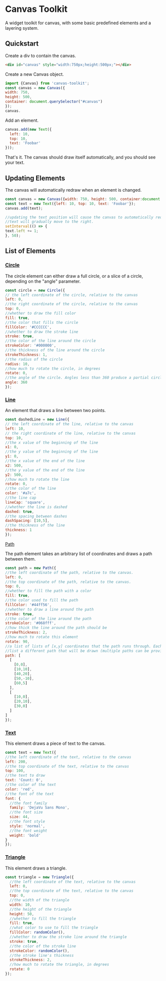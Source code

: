 # Canvas Toolkit
A widget toolkit for canvas, with some basic predefined elements and a layering system.

## Quickstart
  Create a div to contain the canvas.
  ```html
<div id="canvas" style="width:750px;height:500px;"></div>
  ```
  Create a new Canvas object.
  ```javascript
import {Canvas} from 'canvas-toolkit';
const canvas = new Canvas({
  width: 750,
  height: 500,
  container: document.querySelector("#canvas")
});
canvas.
  ```

  Add an element.
  ```javascript
canvas.add(new Text({
    left: 10,
    top: 10,
    text: 'Foobar'
}));
  ```

  That's it. The canvas should draw itself automatically, and you should see your text.

## Updating Elements
  The canvas will automatically redraw when an element is changed.
  ```javascript
const canvas = new Canvas({width: 750, height: 500, container:document.querySelector("#canvas")});
const text = new Text({left: 10, top: 10, text: 'Foobar'});
canvas.add(text);

//updating the text position will cause the canvas to automatically redraw, and the
//text will gradually move to the right.
setInterval(() => {
  text.left += 1;
}, 50);
```

## List of Elements

###  [Circle](src/elements/Circle.js)

  The circle element can either draw a full circle, or a slice of a circle, depending on
  the "angle" parameter.

  ```javascript
const circle = new Circle({
  // the left coordinate of the circle, relative to the canvas
  left: 0,
  //the right coordinate of the circle, relative to the canvas
  top: 0,
  //whether to draw the fill color
  fill: true,
  //the color that fills the circle
  fillColor: '#CCCCCC',
  //whether to draw the stroke line
  stroke: true,
  //the color of the line around the circle
  strokeColor: '#000000',
  //the thickness of the line around the circle
  strokeThickness: 1,
  //the radius of the circle
  radius: 10,
  //how much to rotate the circle, in degrees
  rotate: 0,
  //the angle of the circle. Angles less than 360 produce a partial circle.
  angle: 360
});
  ```

  ### [Line](src/elements/Line.js)

  An element that draws a line between two points.
  ```javascript
const dashedLine = new Line({
  // the left coordinate of the line, relative to the canvas
  left: 10,
  // the right coordinate of the line, relative to the canvas
  top: 10,
  //the x value of the beginning of the line
  x1: 0,
  //the y value of the beginning of the line  
  y1: 0,
  //the x value of the end of the line
  x2: 500,
  //the y value of the end of the line
  y2: 500,
  //how much to rotate the line
  rotate: 0,
  //the color of the line
  color: '#a7c',
  //the line cap
  lineCap: 'square',
  //whether the line is dashed
  dashed: true,
  //the spacing between dashes
  dashSpacing: [10,5],
  //the thickness of the line
  thickness: 1
});
  ```

  [Path](src/elements/Path.js)

  The path element takes an arbitrary list of coordinates and draws a path between them.

  ```javascript
const path = new Path({
  //the left coordinate of the path, relative to the canvas.
  left: 0,
  //the top coordinate of the path, relative to the canvas.
  top: 0,
  //whether to fill the path with a color
  fill: true,
  //the color used to fill the path
  fillColor: '#44ff56',
  //whether to draw a line around the path
  stroke: true,
  //the color of the line around the path
  strokeColor: '#068fff',
  //how thick the line around the path should be
  strokeThickness: 2,
  //how much to rotate this element
  rotate: 90,
  //a list of lists of [x,y] coordinates that the path runs through. Each separate
  //list a different path that will be drawn (multiple paths can be provided.)
  path: [
    [
      [0,0],
      [10,10],
      [40,20],
      [50,-10],
      [60,5]
    ],
    [
      [10,0],
      [20,10],
      [30,0]
    ]
  ]
});

  ```

###  [Text](src/elements/Text.js)

  This element draws a piece of text to the canvas.

  ```javascript
const text = new Text({
  //the left coordinate of the text, relative to the canvas
  left: 200,
  //the top coordinate of the text, relative to the canvas
  top: 100,
  //the text to draw
  text: 'Count: 0',
  //the color of the text
  color: 'red',
  //the font of the text
  font: {
    //the font family
    family: 'DejaVu Sans Mono',
    //the font size
    size: 44,
    //the font style
    style: 'normal',
    //the font weight
    weight: 'bold'
  }
});
  ```

###  [Triangle](src/elements/Triangle.js)

  This element draws a triangle.

```javascript
const triangle = new Triangle({
  //the left coordinate of the text, relative to the canvas
  left: 0,
  //the top coordinate of the text, relative to the canvas
  top: 0,
  //the width of the triangle
  width: 10,
  //the height of the triangle
  height: 50,
  //whether to fill the triangle
  fill: true,
  //what color to use to fill the triangle
  fillColor: randomColor(),
  //whether to draw the stroke line around the triangle
  stroke: true,
  //the color of the stroke line
  strokeColor: randomColor(),
  //the stroke line's thickness
  strokeThickness: 2,
  //how much to rotate the triangle, in degrees
  rotate: 0
});
```
